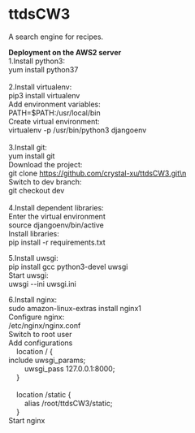 # ttdsCW3
A search engine for recipes.

**Deployment on the AWS2 server**<br/>
1.Install python3:<br/>
yum install python37<br/>
<br/>
2.Install virtualenv:<br/>
pip3 install virtualenv<br/>
Add environment variables:<br/>
PATH=$PATH:/usr/local/bin<br/>
Create virtual environment:<br/>
virtualenv -p /usr/bin/python3 djangoenv<br/>
<br/>
3.Install git:<br/>
yum install git<br/>
Download the project:<br/>
git clone https://github.com/crystal-xu/ttdsCW3.git\n<br/>
Switch to dev branch:<br/>
git checkout dev<br/>
<br/>
4.Install dependent libraries:<br/>
Enter the virtual environment<br/>
source djangoenv/bin/active<br/>
Install libraries:<br/>
pip install -r requirements.txt<br/>

5.Install uwsgi:<br/>
pip install gcc python3-devel uwsgi<br/>
Start uwsgi:<br/>
uwsgi --ini uwsgi.ini<br/>

6.Install nginx:<br/>
sudo amazon-linux-extras install nginx1<br/>
Configure nginx:<br/>
/etc/nginx/nginx.conf<br/>
Switch to root user<br/>
Add configurations<br/>
    location / {<br/>
        include uwsgi_params;<br/>
        uwsgi_pass 127.0.0.1:8000;<br/>
    }<br/>
<br/>
    location /static {<br/>
        alias /root/ttdsCW3/static;<br/>
    }<br/>
Start nginx<br/>



